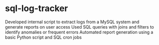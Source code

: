 # sql-log-tracker
Developed internal script to extract logs from a MySQL system and generate reports on user access  Used SQL queries with joins and filters to identify anomalies or frequent errors  Automated report generation using a basic Python script and SQL cron jobs
